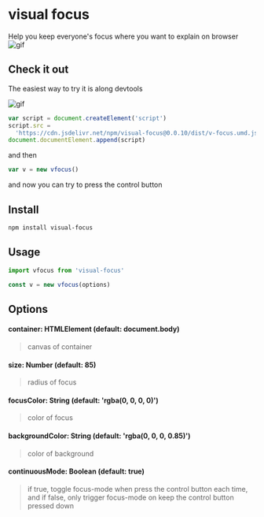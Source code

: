 # visual focus

Help you keep everyone's focus where you want to explain on browser
![gif](https://iamplex.github.io/assets/visual-focus.gif)

## Check it out

The easiest way to try it is along devtools

![gif](https://iamplex.github.io/assets/getting-start.gif)

```js
var script = document.createElement('script')
script.src =
  'https://cdn.jsdelivr.net/npm/visual-focus@0.0.10/dist/v-focus.umd.js'
document.documentElement.append(script)
```

and then

```js
var v = new vfocus()
```

and now you can try to press the control button

## Install

```sh
npm install visual-focus
```

## Usage

```js
import vfocus from 'visual-focus'

const v = new vfocus(options)
```

## Options

#### container: HTMLElement (default: document.body)

> canvas of container

#### size: Number (default: 85)

> radius of focus

#### focusColor: String (default: 'rgba(0, 0, 0, 0)')

> color of focus

#### backgroundColor: String (default: 'rgba(0, 0, 0, 0.85)')

> color of background

#### continuousMode: Boolean (default: true)

> if true, toggle focus-mode when press the control button each time,
> and if false, only trigger focus-mode on keep the control button pressed down
